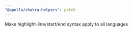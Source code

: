 ```yaml
---
"@apollo/chakra-helpers": patch
---
```


Make highlight-line/start/end syntax apply to all languages
